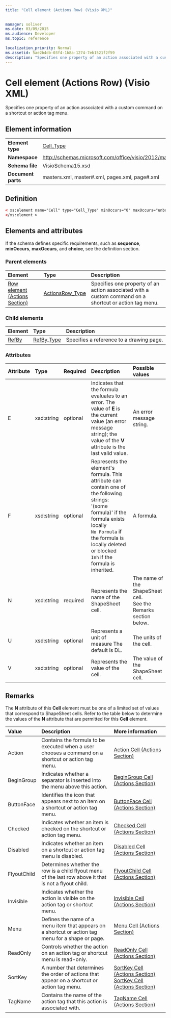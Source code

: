```yaml
---
title: "Cell element (Actions Row) (Visio XML)"
 
 
manager: soliver
ms.date: 03/09/2015
ms.audience: Developer
ms.topic: reference
 
localization_priority: Normal
ms.assetid: 5ae2b4db-03f4-1b8a-1274-7eb1521f2f59
description: "Specifies one property of an action associated with a custom command on a shortcut or action tag menu."
---
```


# Cell element (Actions Row) (Visio XML)

Specifies one property of an action associated with a custom command on a shortcut or action tag menu.
  
## Element information

|||
|:-----|:-----|
|**Element type** <br/> |[Cell_Type](cell_type-complextypevisio-xml.md) <br/> |
|**Namespace** <br/> |http://schemas.microsoft.com/office/visio/2012/main  <br/> |
|**Schema file** <br/> |VisioSchema15.xsd  <br/> |
|**Document parts** <br/> |masters.xml, master#.xml, pages.xml, page#.xml  <br/> |
   
## Definition

```XML
< xs:element name="Cell" type="Cell_Type" minOccurs="0" maxOccurs="unbounded" >
</xs:element >
```

## Elements and attributes

If the schema defines specific requirements, such as **sequence**, **minOccurs**, **maxOccurs**, and **choice**, see the definition section. 
  
### Parent elements

|**Element**|**Type**|**Description**|
|:-----|:-----|:-----|
|[Row element (Actions Section)](row-element-actions-sectionvisio-xml.md) <br/> |[ActionsRow_Type](actionsrow_type-complextypevisio-xml.md) <br/> |Specifies one property of an action associated with a custom command on a shortcut or action tag menu.  <br/> |
   
### Child elements

|**Element**|**Type**|**Description**|
|:-----|:-----|:-----|
|[RefBy](refby-element-cell_type-complextypevisio-xml.md) <br/> |[RefBy_Type](refby_type-complextypevisio-xml.md) <br/> |Specifies a reference to a drawing page.  <br/> |
   
### Attributes

|**Attribute**|**Type**|**Required**|**Description**|**Possible values**|
|:-----|:-----|:-----|:-----|:-----|
|E  <br/> |xsd:string  <br/> |optional  <br/> |Indicates that the formula evaluates to an error. The value of **E** is the current value (an error message string); the value of the **V** attribute is the last valid value.  <br/> |An error message string.  <br/> |
|F  <br/> |xsd:string  <br/> |optional  <br/> | Represents the element's formula. This attribute can contain one of the following strings:  <br/>  '(some formula)' if the formula exists locally  <br/>  `No Formula` if the formula is locally deleted or blocked  <br/>  `Inh` if the formula is inherited.  <br/> |A formula.  <br/> |
|N  <br/> |xsd:string  <br/> |required  <br/> |Represents the name of the ShapeSheet cell.  <br/> |The name of the ShapeSheet cell.  <br/> See the Remarks section below.  <br/> |
|U  <br/> |xsd:string  <br/> |optional  <br/> |Represents a unit of measure The default is DL.  <br/> |The units of the cell.  <br/> |
|V  <br/> |xsd:string  <br/> |optional  <br/> |Represents the value of the cell.  <br/> |The value of the ShapeSheet cell.  <br/> |
   
## Remarks

The **N** attribute of this **Cell** element must be one of a limited set of values that correspond to ShapeSheet cells. Refer to the table below to determine the values of the **N** attribute that are permitted for this **Cell** element. 
  
|**Value**|**Description**|**More information**|
|:-----|:-----|:-----|
|Action  <br/> |Contains the formula to be executed when a user chooses a command on a shortcut or action tag menu.  <br/> |[Action Cell (Actions Section)](action-cell-actions-section.md) <br/> |
|BeginGroup  <br/> |Indicates whether a separator is inserted into the menu above this action.  <br/> |[BeginGroup Cell (Actions Section)](begingroup-cell-actions-section.md) <br/> |
|ButtonFace  <br/> |Identifies the icon that appears next to an item on a shortcut or action tag menu.  <br/> |[ButtonFace Cell (Actions Section)](buttonface-cell-actions-section.md) <br/> |
|Checked  <br/> |Indicates whether an item is checked on the shortcut or action tag menu.  <br/> |[Checked Cell (Actions Section)](checked-cell-actions-section.md) <br/> |
|Disabled  <br/> |Indicates whether an item on a shortcut or action tag menu is disabled.  <br/> |[Disabled Cell (Actions Section)](disabled-cell-actions-section.md) <br/> |
|FlyoutChild  <br/> |Determines whether the row is a child flyout menu of the last row above it that is not a flyout child.  <br/> |[FlyoutChild Cell (Actions Section)](flyoutchild-cell-actions-section.md) <br/> |
|Invisible  <br/> |Indicates whether the action is visible on the action tag or shortcut menu.  <br/> |[Invisible Cell (Actions Section)](invisible-cell-actions-section.md) <br/> |
|Menu  <br/> |Defines the name of a menu item that appears on a shortcut or action tag menu for a shape or page.  <br/> |[Menu Cell (Actions Section)](menu-cell-actions-section.md) <br/> |
|ReadOnly  <br/> |Controls whether the action on an action tag or shortcut menu is read-only.  <br/> |[ReadOnly Cell (Actions Section)](readonly-cell-actions-section.md) <br/> |
|SortKey  <br/> |A number that determines the order of actions that appear on a shortcut or action tag menu.  <br/> |[SortKey Cell (Actions Section) SortKey Cell (Actions Section)](sortkey-cell-actions-section.md) <br/> |
|TagName  <br/> |Contains the name of the action tag that this action is associated with.  <br/> |[TagName Cell (Actions Section)](tagname-cell-actions-section.md) <br/> |
   

